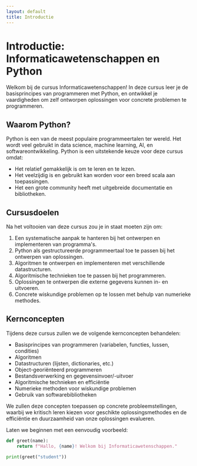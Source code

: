 ```yaml
---
layout: default
title: Introductie
---
```


# Introductie: Informaticawetenschappen en Python

Welkom bij de cursus Informaticawetenschappen! In deze cursus leer je de basisprincipes van programmeren met Python, en ontwikkel je vaardigheden om zelf ontworpen oplossingen voor concrete problemen te programmeren.

## Waarom Python?

Python is een van de meest populaire programmeertalen ter wereld. Het wordt veel gebruikt in data science, machine learning, AI, en softwareontwikkeling. Python is een uitstekende keuze voor deze cursus omdat:

- Het relatief gemakkelijk is om te leren en te lezen.
- Het veelzijdig is en gebruikt kan worden voor een breed scala aan toepassingen.
- Het een grote community heeft met uitgebreide documentatie en bibliotheken.

## Cursusdoelen

Na het voltooien van deze cursus zou je in staat moeten zijn om:

1. Een systematische aanpak te hanteren bij het ontwerpen en implementeren van programma's.
2. Python als gestructureerde programmeertaal toe te passen bij het ontwerpen van oplossingen.
3. Algoritmen te ontwerpen en implementeren met verschillende datastructuren.
4. Algoritmische technieken toe te passen bij het programmeren.
5. Oplossingen te ontwerpen die externe gegevens kunnen in- en uitvoeren.
6. Concrete wiskundige problemen op te lossen met behulp van numerieke methodes.

## Kernconcepten

Tijdens deze cursus zullen we de volgende kernconcepten behandelen:

- Basisprincipes van programmeren (variabelen, functies, lussen, condities)
- Algoritmen
- Datastructuren (lijsten, dictionaries, etc.)
- Object-georiënteerd programmeren
- Bestandsverwerking en gegevensinvoer/-uitvoer
- Algoritmische technieken en efficiëntie
- Numerieke methoden voor wiskundige problemen
- Gebruik van softwarebibliotheken

We zullen deze concepten toepassen op concrete probleemstellingen, waarbij we kritisch leren kiezen voor geschikte oplossingsmethodes en de efficiëntie en duurzaamheid van onze oplossingen evalueren.

Laten we beginnen met een eenvoudig voorbeeld:

```python
def greet(name):
    return f"Hallo, {name}! Welkom bij Informaticawetenschappen."

print(greet("student"))
```